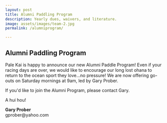 ```yaml
---
layout: post
title: Alumni Paddling Program
description: Yearly dues, waivers, and literature.
image: assets/images/team-2.jpg
permalink: /alumniprogram/

---
```

<h2>Alumni Paddling Program</h2>


<p> Pale Kai is happy to announce our new Alumni Paddle Program! Even if your racing days are over, we would like to encourage our long lost ohana to return to the ocean sport they love...no pressure! We are now offering go-outs on Saturday mornings at 9am, led by Gary Prober. </p>	
<p>
If you'd like to join the Alumni Program, please contact Gary.

A hui hou!
</p>
<p>
<strong>Gary Prober</strong><br/>
gprober@yahoo.com</p>


